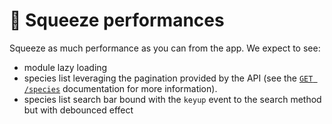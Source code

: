 # 🧠 Squeeze performances

Squeeze as much performance as you can from the app. We expect to see:

- module lazy loading
- species list leveraging the pagination provided by the API (see
  the [`GET /species`](http://api.pokedex.local/documentation/get/species) documentation for more information).
- species list search bar bound with the `keyup` event to the search method but with debounced effect
